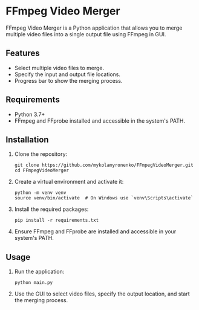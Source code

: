 # FFmpeg Video Merger

FFmpeg Video Merger is a Python application that allows you to merge multiple video files into a single output file using FFmpeg in GUI.

## Features

- Select multiple video files to merge.
- Specify the input and output file locations.
- Progress bar to show the merging process.

## Requirements
- Python 3.7+
- FFmpeg and FFprobe installed and accessible in the system's PATH.

## Installation

1. Clone the repository:
    ```
    git clone https://github.com/mykolamyronenko/FFmpegVideoMerger.git
    cd FFmpegVideoMerger
    ```

2. Create a virtual environment and activate it:
    ```
    python -m venv venv
    source venv/bin/activate  # On Windows use `venv\Scripts\activate`
    ```

3. Install the required packages:
    ```
    pip install -r requirements.txt
    ```

4. Ensure FFmpeg and FFprobe are installed and accessible in your system's PATH.

## Usage

1. Run the application:
    ```
    python main.py
    ```

2. Use the GUI to select video files, specify the output location, and start the merging process.



